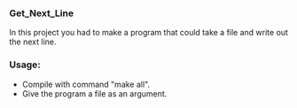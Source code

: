 ### Get_Next_Line
In this project you had to make a program that could take a file and write out the next line. 

### Usage:
- Compile with command "make all".
- Give the program a file as an argument.
